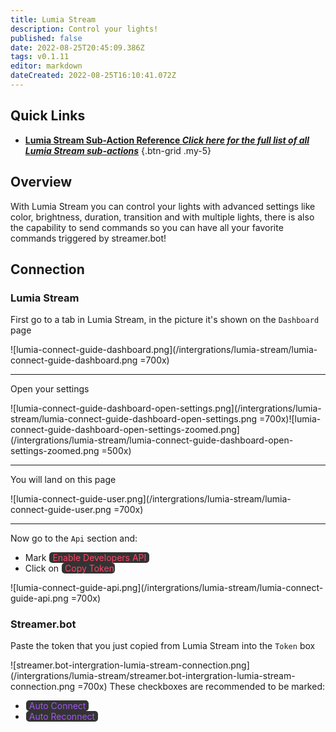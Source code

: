```yaml
---
title: Lumia Stream
description: Control your lights!
published: false
date: 2022-08-25T20:45:09.386Z
tags: v0.1.11
editor: markdown
dateCreated: 2022-08-25T16:10:41.072Z
---
```


## Quick Links

- [<i class="mdi mdi-lightning-bolt-outline" style="color: #ff4566;"></i> **Lumia Stream Sub-Action Reference *Click here for the full list of all Lumia Stream sub-actions***](/en/Sub-Actions/YouTube)
{.btn-grid .my-5}

## Overview
With Lumia Stream you can control your lights with advanced settings like color, brightness, duration, transition and with multiple lights, there is also the capability to send commands so you can have all your favorite commands triggered by streamer.bot!

## Connection
### Lumia Stream
First go to a tab in Lumia Stream, in the picture it's shown on the `Dashboard` page

![lumia-connect-guide-dashboard.png](/intergrations/lumia-stream/lumia-connect-guide-dashboard.png =700x)

---

Open your settings

![lumia-connect-guide-dashboard-open-settings.png](/intergrations/lumia-stream/lumia-connect-guide-dashboard-open-settings.png =700x)![lumia-connect-guide-dashboard-open-settings-zoomed.png](/intergrations/lumia-stream/lumia-connect-guide-dashboard-open-settings-zoomed.png =500x)

---

You will land on this page

![lumia-connect-guide-user.png](/intergrations/lumia-stream/lumia-connect-guide-user.png =700x)

---

Now go to the `Api` section and:

- Mark <span class="mdi mdi-checkbox-marked" style="color: #ff4566; background-color: #333333; padding: 0px 5px 0px 5px; margin: 0px 1px 0px 1px; border-radius: 5px;"> Enable Developers API</span>
- Click on <span class="mdi mdi-content-copy" style="color: #ff4566; background-color: #333333; padding: 0px 1px 0px 5px; margin: 0px 1px 0px 1px; border-radius: 5px;"> Copy Token</span>

![lumia-connect-guide-api.png](/intergrations/lumia-stream/lumia-connect-guide-api.png =700x)

### Streamer.bot
Paste the token that you just copied from Lumia Stream into the `Token` box

![streamer.bot-intergration-lumia-stream-connection.png](/intergrations/lumia-stream/streamer.bot-intergration-lumia-stream-connection.png =700x)
These checkboxes are recommended to be marked:
- <span class="mdi mdi-checkbox-marked" style="color: #A158EE; background-color: #333333; padding: 0px 5px 0px 5px; margin: 0px 1px 0px 1px; border-radius: 5px;"> Auto Connect</span>
- <span class="mdi mdi-checkbox-marked" style="color: #A158EE; background-color: #333333; padding: 0px 5px 0px 5px; margin: 0px 1px 0px 1px; border-radius: 5px;"> Auto Reconnect</span>